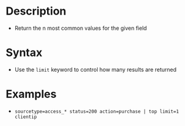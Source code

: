 # Description
- Return the n most common values for the given field
# Syntax
- Use the `limit` keyword to control how many results are returned
# Examples
- `sourcetype=access_* status=200 action=purchase | top limit=1 clientip`